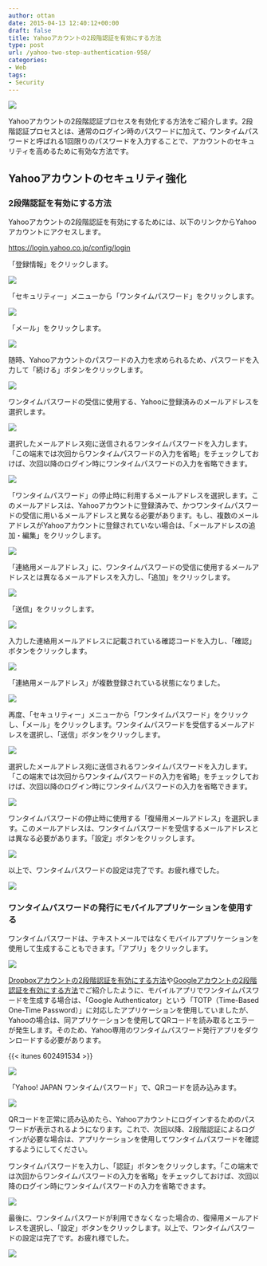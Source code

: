 ```yaml
---
author: ottan
date: 2015-04-13 12:40:12+00:00
draft: false
title: Yahooアカウントの2段階認証を有効にする方法
type: post
url: /yahoo-two-step-authentication-958/
categories:
- Web
tags:
- Security
---
```


![](/images/2015/04/150408-5524f0a080cb1.png)






Yahooアカウントの2段階認証プロセスを有効化する方法をご紹介します。2段階認証プロセスとは、通常のログイン時のパスワードに加えて、ワンタイムパスワードと呼ばれる1回限りのパスワードを入力することで、アカウントのセキュリティを高めるために有効な方法です。





## Yahooアカウントのセキュリティ強化





### 2段階認証を有効にする方法





Yahooアカウントの2段階認証を有効にするためには、以下のリンクからYahooアカウントにアクセスします。



https://login.yahoo.co.jp/config/login



「登録情報」をクリックします。





![](/images/2015/04/150408-5524f0a29f134.png)






「セキュリティー」メニューから「ワンタイムパスワード」をクリックします。





![](/images/2015/04/150408-5524f0a4b6462.png)






「メール」をクリックします。





![](/images/2015/04/150408-5524f0a62503a.png)






随時、Yahooアカウントのパスワードの入力を求められるため、パスワードを入力して「続ける」ボタンをクリックします。





![](/images/2015/04/150408-5524f0a864fc6.png)






ワンタイムパスワードの受信に使用する、Yahooに登録済みのメールアドレスを選択します。





![](/images/2015/04/150410-5527a372aa5bd.png)






選択したメールアドレス宛に送信されるワンタイムパスワードを入力します。「この端末では次回からワンタイムパスワードの入力を省略」をチェックしておけば、次回以降のログイン時にワンタイムパスワードの入力を省略できます。





![](/images/2015/04/150410-5527a374892b6.png)






「ワンタイムパスワード」の停止時に利用するメールアドレスを選択します。このメールアドレスは、Yahooアカウントに登録済みで、かつワンタイムパスワードの受信に用いるメールアドレスと異なる必要があります。もし、複数のメールアドレスがYahooアカウントに登録されていない場合は、「メールアドレスの追加・編集」をクリックします。





![](/images/2015/04/150410-5527a3765c7ce.png)






「連絡用メールアドレス」に、ワンタイムパスワードの受信に使用するメールアドレスとは異なるメールアドレスを入力し、「追加」をクリックします。





![](/images/2015/04/150410-5527a37834b2f.png)






「送信」をクリックします。





![](/images/2015/04/150410-5527a379bbb73.png)






入力した連絡用メールアドレスに記載されている確認コードを入力し、「確認」ボタンをクリックします。





![](/images/2015/04/150410-5527a37b78950.png)






「連絡用メールアドレス」が複数登録されている状態になりました。





![](/images/2015/04/150410-5527a37d74316.png)






再度、「セキュリティー」メニューから「ワンタイムパスワード」をクリックし、「メール」をクリックします。ワンタイムパスワードを受信するメールアドレスを選択し、「送信」ボタンをクリックします。





![](/images/2015/04/150410-5527a37f47471.png)






選択したメールアドレス宛に送信されるワンタイムパスワードを入力します。「この端末では次回からワンタイムパスワードの入力を省略」をチェックしておけば、次回以降のログイン時にワンタイムパスワードの入力を省略できます。





![](/images/2015/04/150410-5527a38120b58.png)






ワンタイムパスワードの停止時に使用する「復帰用メールアドレス」を選択します。このメールアドレスは、ワンタイムパスワードを受信するメールアドレスとは異なる必要があります。「設定」ボタンをクリックします。





![](/images/2015/04/150410-5527a3830d6d6.png)






以上で、ワンタイムパスワードの設定は完了です。お疲れ様でした。





![](/images/2015/04/150410-5527a384c600e.png)






### ワンタイムパスワードの発行にモバイルアプリケーションを使用する





ワンタイムパスワードは、テキストメールではなくモバイルアプリケーションを使用して生成することもできます。「アプリ」をクリックします。





![](/images/2015/04/150408-5524f0a62503a.png)






[Dropboxアカウントの2段階認証を有効にする方法](/dropbox-two-step-authentication-929/)や[Googleアカウントの2段階認証を有効にする方法](/google-two-step-authentication-890/)でご紹介したように、モバイルアプリでワンタイムパスワードを生成する場合は、「Google Authenticator」という「TOTP（Time-Based One-Time Password）」に対応したアプリケーションを使用していましたが、Yahooの場合は、同アプリケーションを使用してQRコードを読み取るとエラーが発生します。そのため、Yahoo専用のワンタイムパスワード発行アプリをダウンロードする必要があります。



{{< itunes 602491534 >}}



![](/images/2015/04/150410-5527a8aee14ba.png)






「Yahoo! JAPAN ワンタイムパスワード」で、QRコードを読み込みます。





![](/images/2015/04/150410-5527a8b08bd9f.png)






QRコードを正常に読み込めたら、Yahooアカウントにログインするためのパスワードが表示されるようになります。これで、次回以降、2段階認証によるログインが必要な場合は、アプリケーションを使用してワンタイムパスワードを確認するようにしてください。





ワンタイムパスワードを入力し、「認証」ボタンをクリックします。「この端末では次回からワンタイムパスワードの入力を省略」をチェックしておけば、次回以降のログイン時にワンタイムパスワードの入力を省略できます。





![](/images/2015/04/150410-5527a8b2381d6.png)






最後に、ワンタイムパスワードが利用できなくなった場合の、復帰用メールアドレスを選択し、「設定」ボタンをクリックします。以上で、ワンタイムパスワードの設定は完了です。お疲れ様でした。





![](/images/2015/04/150410-5527a8b3e5374.png)


